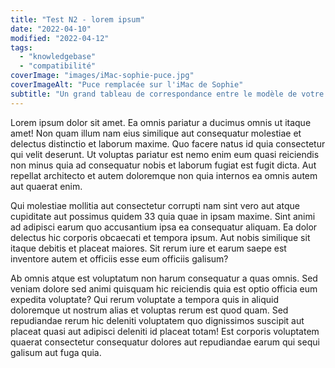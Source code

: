 ```yaml
---
title: "Test N2 - lorem ipsum"
date: "2022-04-10"
modified: "2022-04-12"
tags: 
  - "knowledgebase"
  - "compatibilité"
coverImage: "images/iMac-sophie-puce.jpg"
coverImageAlt: "Puce remplacée sur l'iMac de Sophie"
subtitle: "Un grand tableau de correspondance entre le modèle de votre Mac, et le modèle d'écran LCD qui correspond. Bien utile pour une réparation."
---
```


<p>Lorem ipsum dolor sit amet. Ea omnis pariatur a ducimus omnis ut itaque amet! Non quam illum nam eius similique aut consequatur molestiae et delectus distinctio et laborum maxime. Quo facere natus id quia consectetur qui velit deserunt. Ut voluptas pariatur est nemo enim eum quasi reiciendis non minus quia ad consequatur nobis et laborum fugiat est fugit dicta. Aut repellat architecto et autem doloremque non quia internos ea omnis autem aut quaerat enim. </p><p>Qui molestiae mollitia aut consectetur corrupti nam sint vero aut atque cupiditate aut possimus quidem 33 quia quae in ipsam maxime. Sint animi ad adipisci earum quo accusantium ipsa ea consequatur aliquam. Ea dolor delectus hic corporis obcaecati et tempora ipsum. Aut nobis similique sit itaque debitis et placeat maiores. Sit rerum iure et earum saepe est inventore autem et officiis esse eum officiis galisum? </p><p>Ab omnis atque est voluptatum  non harum consequatur a quas omnis. Sed veniam dolore sed animi quisquam hic reiciendis quia est optio officia eum expedita voluptate? Qui rerum voluptate a tempora quis in aliquid doloremque ut nostrum alias et voluptas rerum est quod quam. Sed repudiandae rerum hic deleniti voluptatem quo dignissimos suscipit aut placeat quasi aut adipisci deleniti id placeat totam! Est corporis voluptatem  quaerat consectetur  consequatur dolores aut repudiandae earum qui sequi galisum aut fuga quia. </p>
